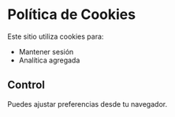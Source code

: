 # Política de Cookies

Este sitio utiliza cookies para:
- Mantener sesión
- Analítica agregada

## Control
Puedes ajustar preferencias desde tu navegador.
